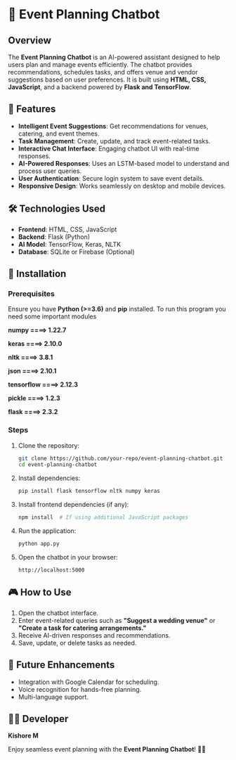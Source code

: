 
# 🤖 Event Planning Chatbot

## Overview
The **Event Planning Chatbot** is an AI-powered assistant designed to help users plan and manage events efficiently. The chatbot provides recommendations, schedules tasks, and offers venue and vendor suggestions based on user preferences. It is built using **HTML, CSS, JavaScript**, and a backend powered by **Flask and TensorFlow**.

## 🌟 Features
- **Intelligent Event Suggestions**: Get recommendations for venues, catering, and event themes.
- **Task Management**: Create, update, and track event-related tasks.
- **Interactive Chat Interface**: Engaging chatbot UI with real-time responses.
- **AI-Powered Responses**: Uses an LSTM-based model to understand and process user queries.
- **User Authentication**: Secure login system to save event details.
- **Responsive Design**: Works seamlessly on desktop and mobile devices.

## 🛠️ Technologies Used
- **Frontend**: HTML, CSS, JavaScript
- **Backend**: Flask (Python)
- **AI Model**: TensorFlow, Keras, NLTK
- **Database**: SQLite or Firebase (Optional)

## 📝 Installation
### Prerequisites
Ensure you have **Python (>=3.6)** and **pip** installed.
To run this program you need some important modules

**numpy ====> 1.22.7** 

**keras ====> 2.10.0**

**nltk ====> 3.8.1**

**json  ====> 2.10.1**

**tensorflow ====> 2.12.3**

**pickle ====> 1.2.3**

**flask  ====> 2.3.2**




### Steps
1. Clone the repository:
   ```bash
   git clone https://github.com/your-repo/event-planning-chatbot.git
   cd event-planning-chatbot
   ```
2. Install dependencies:
   ```bash
   pip install flask tensorflow nltk numpy keras
   ```
3. Install frontend dependencies (if any):
   ```bash
   npm install  # If using additional JavaScript packages
   ```
4. Run the application:
   ```bash
   python app.py
   ```
5. Open the chatbot in your browser:
   ```
   http://localhost:5000
   ```

## 🎮 How to Use
1. Open the chatbot interface.
2. Enter event-related queries such as **"Suggest a wedding venue"** or **"Create a task for catering arrangements."**
3. Receive AI-driven responses and recommendations.
4. Save, update, or delete tasks as needed.

## 🎯 Future Enhancements
- Integration with Google Calendar for scheduling.
- Voice recognition for hands-free planning.
- Multi-language support.

## 👨‍💻 Developer
**Kishore M**

Enjoy seamless event planning with the **Event Planning Chatbot**! 🎉🎊



